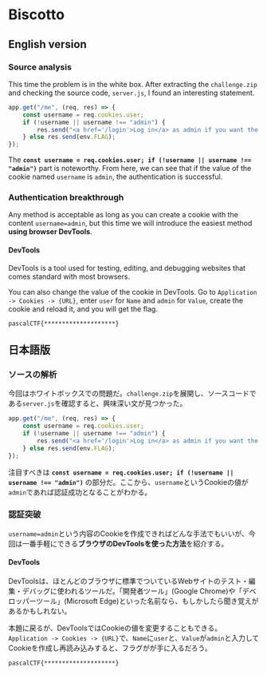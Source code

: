 # Biscotto
## English version
### Source analysis
This time the problem is in the white box. After extracting the `challenge.zip` and checking the source code, `server.js`, I found an interesting statement.
```javascript
app.get("/me", (req, res) => {
    const username = req.cookies.user;
    if (!username || username !== "admin") {
        res.send("<a href='/login'>Log in</a> as admin if you want the flag.");
    } else res.send(env.FLAG);
});
```
The **`const username = req.cookies.user; if (!username || username !== "admin")`** part is noteworthy. From here, we can see that if the value of the cookie named `username` is `admin`, the authentication is successful.

### Authentication breakthrough
Any method is acceptable as long as you can create a cookie with the content `username=admin`, but this time we will introduce the easiest method **using browser DevTools**.

#### DevTools
DevTools is a tool used for testing, editing, and debugging websites that comes standard with most browsers.

You can also change the value of the cookie in DevTools. Go to `Application -> Cookies -> {URL}`, enter `user` for `Name` and `admin` for `Value`, create the cookie and reload it, and you will get the flag.
```
pascalCTF{********************}
```

## 日本語版
### ソースの解析
今回はホワイトボックスでの問題だ。`challenge.zip`を展開し、ソースコードである`server.js`を確認すると、興味深い文が見つかった。
```javascript
app.get("/me", (req, res) => {
    const username = req.cookies.user;
    if (!username || username !== "admin") {
        res.send("<a href='/login'>Log in</a> as admin if you want the flag.");
    } else res.send(env.FLAG);
});
```
注目すべきは **`const username = req.cookies.user; if (!username || username !== "admin")`** の部分だ。ここから、`username`というCookieの値が`admin`であれば認証成功となることがわかる。

### 認証突破
`username=admin`という内容のCookieを作成できればどんな手法でもいいが、今回は一番手軽にできる**ブラウザのDevToolsを使った方法**を紹介する。

#### DevTools
DevToolsは、ほとんどのブラウザに標準でついているWebサイトのテスト・編集・デバッグに使われるツールだ。「開発者ツール」(Google Chrome)や「デベロッパーツール」(Microsoft Edge)といった名前なら、もしかしたら聞き覚えがあるかもしれない。

本題に戻るが、DevToolsではCookieの値を変更することもできる。`Application -> Cookies -> {URL}`で、`Name`に`user`と、`Value`が`admin`と入力してCookieを作成し再読み込みすると、フラグがが手に入るだろう。
```
pascalCTF{********************}
```